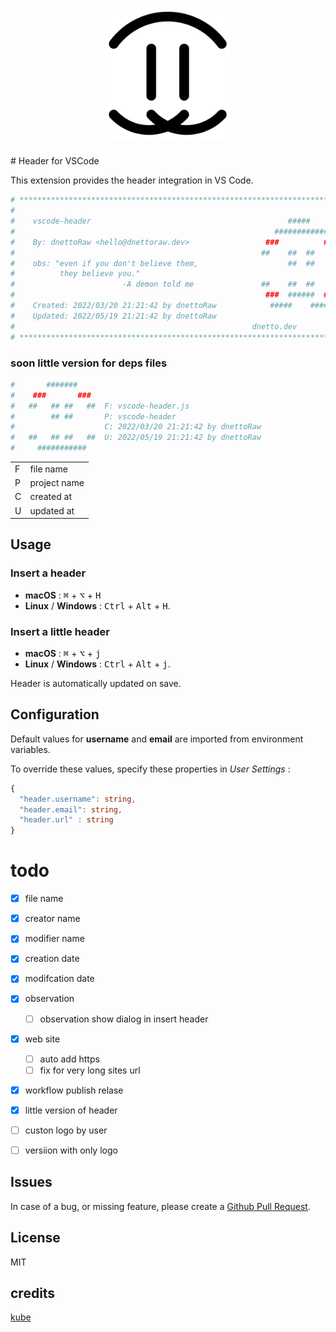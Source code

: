<h1 align="center"><img
  src="https://raw.githubusercontent.com/dnettoRaw/vscode-header/master/img/logo.png" 
  width=200></h1>
# Header for VSCode

This extension provides the header integration in VS Code.

```bash
# **************************************************************************** #
#                                                                             */
#    vscode-header                                            #####           */
#                                                          ############       */
#    By: dnettoRaw <hello@dnettoraw.dev>                 ###          ###     */
#                                                       ##    ##  ##    ##    */
#    obs: "even if you don't believe them,                    ##  ##          */
#          they believe you."                                                 */
#                        -A demon told me               ##    ##  ##   ##     */
#                                                        ###  ######  ###     */
#    Created: 2022/03/20 21:21:42 by dnettoRaw            #####    ####       */
#    Updated: 2022/05/19 21:21:42 by dnettoRaw                                */
#                                                     dnetto.dev              */
# **************************************************************************** #
```

### soon little version for deps files
```bash
#       #######
#    ###       ###
#   ##   ## ##   ##  F: vscode-header.js
#        ## ##       P: vscode-header
#                    C: 2022/03/20 21:21:42 by dnettoRaw
#   ##   ## ##   ##  U: 2022/05/19 21:21:42 by dnettoRaw
#     ###########
```
|||
|-|-|
|F| file name|
|P| project name|
|C| created at|
|U| updated at|

## Usage

### Insert a header
 - **macOS** : <kbd>⌘</kbd> + <kbd>⌥</kbd> + <kbd>H</kbd>
 - **Linux** / **Windows** : <kbd>Ctrl</kbd> + <kbd>Alt</kbd> + <kbd>H</kbd>.

### Insert a little header
 - **macOS** : <kbd>⌘</kbd> + <kbd>⌥</kbd> + <kbd>j</kbd>
 - **Linux** / **Windows** : <kbd>Ctrl</kbd> + <kbd>Alt</kbd> + <kbd>j</kbd>.

Header is automatically updated on save.


## Configuration

Default values for **username** and **email** are imported from environment variables.

To override these values, specify these properties in *User Settings* :

```ts
{
  "header.username": string,
  "header.email": string,
  "header.url" : string
}
```

# todo
 - [x] file name
 - [x] creator name
 - [x] modifier name
 - [x] creation date
 - [x] modifcation date
 - [x] observation 
   - [ ] observation show dialog in insert header
 - [x] web site 
   - [ ] auto add https
   - [ ] fix for very long sites url
 - [x] workflow publish relase
 - [x] little version of header
 - [ ] custon logo by user
 - [ ] versiion with only logo


## Issues

In case of a bug, or missing feature, please create a [Github Pull Request](https://github.com/dnettoRaw/vscode-header/pulls).

## License

MIT

## credits 
[kube](https://github.com/kube)
